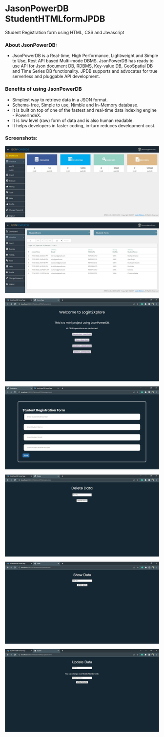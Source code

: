 # JasonPowerDB StudentHTMLformJPDB
Student Registration form using HTML, CSS and Javascript

### About JsonPowerDB:
- JsonPowerDB is a Real-time, High Performance, Lightweight and Simple to Use, Rest API based Multi-mode DBMS. JsonPowerDB has ready to use API for Json document DB, RDBMS, Key-value DB, GeoSpatial DB and Time Series DB functionality. JPDB supports and advocates for true serverless and pluggable API development.

### Benefits of using JsonPowerDB
- Simplest way to retrieve data in a JSON format.
- Schema-free, Simple to use, Nimble and In-Memory database.
- It is built on top of one of the fastest and real-time data indexing engine - PowerIndeX.
- It is low level (raw) form of data and is also human readable.
- It helps developers in faster coding, in-turn reduces development cost.

### Screenshots:

![Dashboard](https://github.com/imrosun/StudentHTMLformJPDB/blob/075756d264e04de37495feb2f99487d591de2355/Screenshots/Dashboard.jpg)

![Dashboard](https://github.com/imrosun/StudentHTMLformJPDB/blob/262cd26abc945ccc6622c3858e3425cd175e91f9/Screenshots/VisualizeDatabase.jpg)

![Dashboard](https://github.com/imrosun/StudentHTMLformJPDB/blob/1996d8955ea16ff48a55034ff861eaeb0c03252c/Screenshots/Home.jpg)

![Dashboard](https://github.com/imrosun/StudentHTMLformJPDB/blob/262cd26abc945ccc6622c3858e3425cd175e91f9/Screenshots/StudentRegistration.jpg)

![Dashboard](https://github.com/imrosun/StudentHTMLformJPDB/blob/1996d8955ea16ff48a55034ff861eaeb0c03252c/Screenshots/Delete.jpg)

![Dashboard](https://github.com/imrosun/StudentHTMLformJPDB/blob/1996d8955ea16ff48a55034ff861eaeb0c03252c/Screenshots/Show.jpg)

![Dashboard](https://github.com/imrosun/StudentHTMLformJPDB/blob/1996d8955ea16ff48a55034ff861eaeb0c03252c/Screenshots/Update.jpg)
